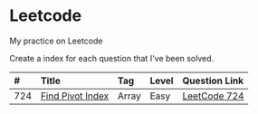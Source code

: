 # Leetcode
My practice on Leetcode



Create a index for each question that I've been solved.


| #    | Title                                | Tag                           | Level           | Question Link        |
| :--- | :------------------------------------| :---------------------------- | :-------------- | :------------------- |
| 724  | [Find Pivot Index][724]              | Array                         | Easy            | [LeetCode 724][724q] |



<!--
Question Link reference:
-->

[724q]: https://leetcode.com/problems/find-pivot-index/description/

<!--
Source code reference:
-->

[724]: https://github.com/dailiang18bb/Leetcode/blob/master/src/java/No_724_Find_Pivot_Index/Solution.java
